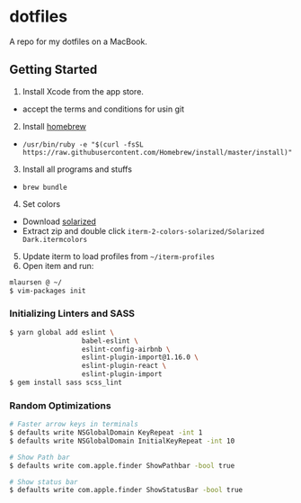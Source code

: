 # dotfiles
A repo for my dotfiles on a MacBook.

## Getting Started
1. Install Xcode from the app store.
  - accept the terms and conditions for usin git
2. Install [homebrew](http://brew.sh/)
  - `/usr/bin/ruby -e "$(curl -fsSL https://raw.githubusercontent.com/Homebrew/install/master/install)"`
3. Install all programs and stuffs
  - `brew bundle`
4. Set colors
  - Download [solarized](http://ethanschoonover.com/solarized/files/solarized.zip)
  - Extract zip and double click `iterm-2-colors-solarized/Solarized Dark.itermcolors`
5. Update iterm to load profiles from `~/iterm-profiles`
6. Open item and run:
  ```bash
  mlaursen @ ~/
  $ vim-packages init
  ```

### Initializing Linters and SASS

```bash
$ yarn global add eslint \
                  babel-eslint \
                  eslint-config-airbnb \
                  eslint-plugin-import@1.16.0 \
                  eslint-plugin-react \
                  eslint-plugin-import
$ gem install sass scss_lint
```

### Random Optimizations

```bash
# Faster arrow keys in terminals
$ defaults write NSGlobalDomain KeyRepeat -int 1
$ defaults write NSGlobalDomain InitialKeyRepeat -int 10

# Show Path bar
$ defaults write com.apple.finder ShowPathbar -bool true

# Show status bar
$ defaults write com.apple.finder ShowStatusBar -bool true
```
